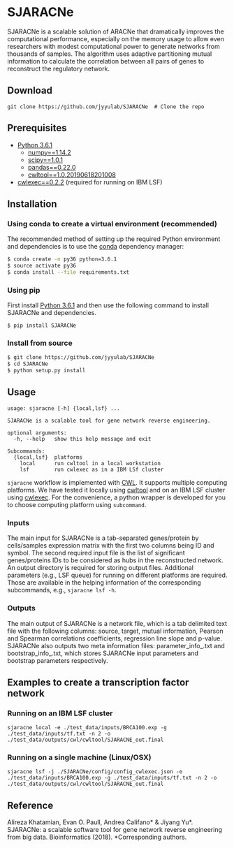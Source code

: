 # SJARACNe
SJARACNe is a scalable solution of ARACNe that dramatically improves the computational 
performance, especially on the memory usage to allow even researchers with modest 
computational power to generate networks from thousands of samples. The algorithm uses adaptive 
partitioning mutual information to calculate the correlation between all pairs of genes to 
reconstruct the regulatory network.


## Download
```git clone https://github.com/jyyulab/SJARACNe  # Clone the repo```


## Prerequisites
* [Python 3.6.1](https://www.python.org/downloads/)
	* [numpy==1.14.2](https://www.scipy.org/scipylib/download.html)
	* [scipy==1.0.1](https://www.scipy.org/install.html)
	* [pandas==0.22.0](https://pandas.pydata.org/)
	* [cwltool==1.0.20190618201008](https://github.com/common-workflow-language/cwltool/releases)
* [cwlexec==0.2.2](https://github.com/IBMSpectrumComputing/cwlexec/releases) (required for running on IBM LSF)


## Installation
### Using conda to create a virtual environment (recommended)
The recommended method of setting up the required Python environment and dependencies is to use the
[conda](https://conda.io/en/latest/) dependency manager:

```bash
$ conda create -n py36 python=3.6.1
$ source activate py36
$ conda install --file requirements.txt
```


### Using pip
First install [Python 3.6.1](https://www.python.org/downloads/) and then use the following command to install SJARACNe
and dependencies.

```$ pip install SJARACNe```


### Install from source
```bash
$ git clone https://github.com/jyyulab/SJARACNe
$ cd SJARACNe
$ python setup.py install
```


## Usage
```$ sjaracne 
usage: sjaracne [-h] {local,lsf} ...

SJARACNe is a scalable tool for gene network reverse engineering.

optional arguments:
  -h, --help   show this help message and exit

Subcommands:
  {local,lsf}  platforms
    local      run cwltool in a local workstation
    lsf        run cwlexec as in a IBM LSf cluster
```
```sjaracne``` workflow is implemented with [CWL](https://www.commonwl.org/). It supports multiple
 computing platforms. We have tested it locally using [cwltool](https://github.com/common-workflow-language/cwltool) 
 and on an IBM LSF cluster using [cwlexec](https://github.com/IBMSpectrumComputing/cwlexec). 
 For the convenience, a python wrapper is developed for you to choose computing platform using ```subcommand```.


### Inputs
The main input for SJARACNe is a tab-separated genes/protein by cells/samples expression matrix
with the first two columns being ID and symbol. The second required input file is the list of
significant genes/proteins IDs to be considered as hubs in the reconstructed network. An output directory is required
for storing output files. Additional parameters (e.g., LSF queue) for running on different platforms are required. 
Those are available in the helping information of the corresponding subcommands, e.g., ```sjaracne lsf -h```.


### Outputs
The main output of SJARACNe is a network file, which is a tab delimited text file with the following columns: source,
target, mutual information, Pearson and Spearman correlations coefficients, regression line slope and p-value. SJARACNe
also outputs two meta information files: parameter_info_.txt and bootstrap_info_.txt, which stores SJARACNe 
input parameters and bootstrap parameters respectively.


## Examples to create a transcription factor network
### Running on an IBM LSF cluster
```sjaracne local -e ./test_data/inputs/BRCA100.exp -g ./test_data/inputs/tf.txt -n 2 -o ./test_data/outputs/cwl/cwltool/SJARACNE_out.final```


### Running on a single machine (Linux/OSX) 
```sjaracne lsf -j ./SJARACNe/config/config_cwlexec.json -e ./test_data/inputs/BRCA100.exp -g ./test_data/inputs/tf.txt -n 2 -o ./test_data/outputs/cwl/cwltool/SJARACNE_out.final```


## Reference
Alireza Khatamian, Evan O. Paull, Andrea Califano* & Jiyang Yu*. SJARACNe: a scalable 
software tool for gene network reverse engineering from big data. Bioinformatics (2018). *Corresponding authors.
